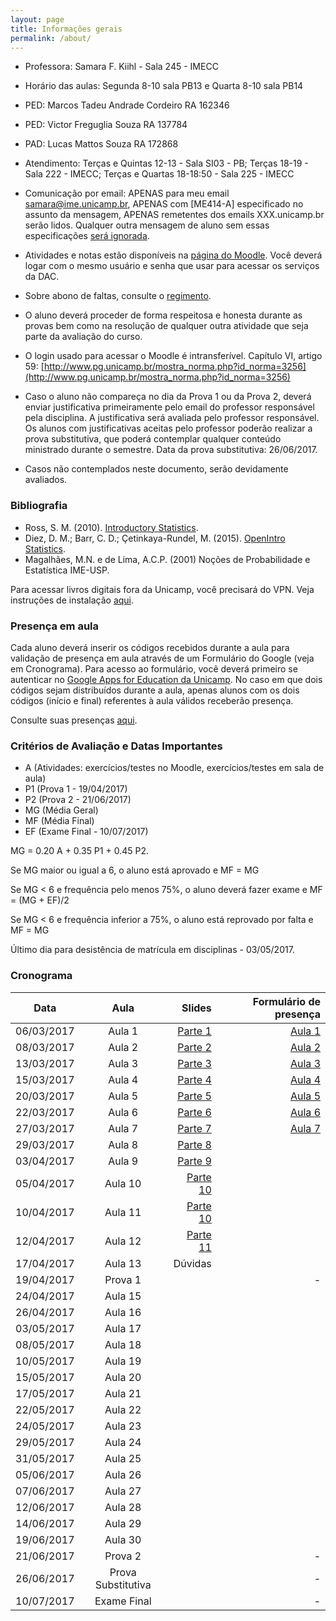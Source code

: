 ```yaml
---
layout: page
title: Informações gerais
permalink: /about/
---
```


* Professora: Samara F. Kiihl - Sala 245 - IMECC
* Horário das aulas: Segunda 8-10 sala PB13 e Quarta 8-10 sala PB14
* PED: Marcos Tadeu Andrade Cordeiro RA 162346
* PED: Victor Freguglia Souza RA 137784
* PAD: Lucas Mattos Souza RA 172868
* Atendimento: Terças e Quintas 12-13 - Sala SI03 - PB; Terças 18-19 - Sala 222 - IMECC; Terças e Quartas 18-18:50 - Sala 225 - IMECC
* Comunicação por email: APENAS para meu email samara@ime.unicamp.br, APENAS com [ME414-A] especificado no assunto da mensagem, APENAS remetentes dos emails XXX.unicamp.br serão lidos. Qualquer outra mensagem de aluno sem essas especificações [será ignorada](images/hqdefault.jpg).

* Atividades e notas estão disponíveis na [página do Moodle](http://www.ggte.unicamp.br/eam/course/view.php?id=3618). Você deverá logar com o mesmo usuário e senha que usar para acessar os serviços da DAC. 
* Sobre abono de faltas, consulte o [regimento](http://www.dac.unicamp.br/portal/grad/regimento/capitulo_v/secao_x/).
* O aluno deverá proceder de forma respeitosa e honesta durante as provas bem como na resolução de qualquer outra atividade que seja parte da avaliação do curso.
* O login usado para acessar o Moodle é intransferível. Capítulo VI, artigo 59: [http://www.pg.unicamp.br/mostra_norma.php?id_norma=3256](http://www.pg.unicamp.br/mostra_norma.php?id_norma=3256)
* Caso o aluno não compareça no dia da Prova 1 ou da Prova 2, deverá enviar justificativa primeiramente pelo email do professor responsável pela disciplina. A justificativa será avaliada pelo professor responsável. Os alunos com justificativas aceitas pelo professor poderão realizar a prova substitutiva, que poderá contemplar qualquer conteúdo ministrado durante o semestre. Data da prova substitutiva: 26/06/2017.
* Casos não contemplados neste documento, serão devidamente avaliados. 

### Bibliografia
* Ross, S. M. (2010). [Introductory Statistics](http://www.sciencedirect.com/science/book/9780123743886).
* Diez, D. M.; Barr, C. D.; Çetinkaya-Rundel, M. (2015). [OpenIntro Statistics](https://drive.google.com/file/d/0B-DHaDEbiOGkY1FCdEJFNGV1Ym8/view).
* Magalhães, M.N. e de Lima, A.C.P. (2001) Noções de Probabilidade e Estatística IME-USP.

Para acessar livros digitais fora da Unicamp, você precisará do VPN. Veja instruções de instalação [aqui](http://www.ccuec.unicamp.br/ccuec/acesso_remoto_vpn).

### Presença em aula

Cada aluno deverá inserir os códigos recebidos durante a aula para validação de presença em aula através de um Formulário do Google (veja em Cronograma). Para acesso ao formulário, você deverá primeiro se autenticar no [Google Apps for Education da Unicamp](https://sites.google.com/site/unicampgonnagafe/). No caso em que dois códigos sejam distribuídos durante a aula, apenas alunos com os dois códigos (início e final) referentes à aula válidos receberão presença.

Consulte suas presenças [aqui](ListaDePresenca.html). 

### Critérios de Avaliação e Datas Importantes

* A (Atividades: exercícios/testes no Moodle, exercícios/testes em sala de aula)
* P1 (Prova 1 - 19/04/2017)
* P2 (Prova 2 - 21/06/2017)
* MG (Média Geral)
* MF (Média Final)
* EF (Exame Final - 10/07/2017)

MG = 0.20 A + 0.35 P1 + 0.45 P2.

Se MG maior ou igual a 6, o aluno está aprovado e MF = MG

Se MG < 6 e frequência pelo menos 75%, o aluno deverá fazer exame e MF = (MG + EF)/2

Se MG < 6 e frequência inferior a 75%, o aluno está reprovado por falta e MF = MG

Último dia para desistência de matrícula em disciplinas - 03/05/2017.

### Cronograma

| Data          | Aula          | Slides  | Formulário de presença |
| ------------- |:-------------:| -------:| -------:|
| 06/03/2017    | Aula 1        |  [Parte 1](http://me414-unicamp.github.io/aulas/slides/parte01/parte01.html)| [Aula 1](https://goo.gl/forms/lROolBcvXCPjMVEo1)
| 08/03/2017    | Aula 2      | [Parte 2](http://me414-unicamp.github.io/aulas/slides/parte02/parte02.html)| [Aula 2](https://goo.gl/forms/zGBbDpRuAR3plFKY2)
| 13/03/2017    | Aula 3      |[Parte 3](http://me414-unicamp.github.io/aulas/slides/parte03/parte03.html)| [Aula 3](https://goo.gl/forms/B2F1N1YSTTcpKah83)
| 15/03/2017    | Aula 4      |[Parte 4](http://me414-unicamp.github.io/aulas/slides/parte04/parte04.html)| [Aula 4](https://goo.gl/forms/6OrbDJ0nuOmm8Ck62)
| 20/03/2017    | Aula 5      |[Parte 5](http://me414-unicamp.github.io/aulas/slides/parte05/parte05.html)| [Aula 5](https://goo.gl/forms/Pa64rphqqHvEuXXu1)
| 22/03/2017    | Aula 6      |[Parte 6](http://me414-unicamp.github.io/aulas/slides/parte06/parte06.html)    | [Aula 6](https://goo.gl/forms/OrSOUGmoRdRmD3Hy1)
| 27/03/2017    | Aula 7      |[Parte 7](http://me414-unicamp.github.io/aulas/slides/parte07/parte07.html)    | [Aula 7](https://goo.gl/forms/uJzvFudJpbiO2eT32)
| 29/03/2017    | Aula 8      |[Parte 8](http://me414-unicamp.github.io/aulas/slides/parte08/parte08.html)    | 
| 03/04/2017    | Aula 9      |[Parte 9](http://me414-unicamp.github.io/aulas/slides/parte09/parte09.html)      | 
| 05/04/2017    | Aula 10      |[Parte 10](http://me414-unicamp.github.io/aulas/slides/parte10/parte10.html)      | 
| 10/04/2017    | Aula 11      |[Parte 10](http://me414-unicamp.github.io/aulas/slides/parte10/parte10.html)      | 
| 12/04/2017    | Aula 12      |[Parte 11](http://me414-unicamp.github.io/aulas/slides/parte11/parte11.html)    |
| 17/04/2017    | Aula 13      | Dúvidas   | 
| 19/04/2017    | Prova 1      |    | -
| 24/04/2017    | Aula 15      |    |
| 26/04/2017    | Aula 16      |    | 
| 03/05/2017    | Aula 17      |    |
| 08/05/2017    | Aula 18      |    | 
| 10/05/2017    | Aula 19      |    | 
| 15/05/2017    | Aula 20      |    | 
| 17/05/2017    | Aula 21      |    |
| 22/05/2017    | Aula 22      |    | 
| 24/05/2017    | Aula 23      |    |
| 29/05/2017    | Aula 24      |    | 
| 31/05/2017    | Aula 25      |    | 
| 05/06/2017    | Aula 26      |    | 
| 07/06/2017    | Aula 27      |    | 
| 12/06/2017    | Aula 28      |    | 
| 14/06/2017    | Aula 29      |    |
| 19/06/2017    | Aula 30      |    |
| 21/06/2017    | Prova 2      |    | -
| 26/06/2017    | Prova Substitutiva      |   | -
| 10/07/2017    | Exame Final   |   |  -

